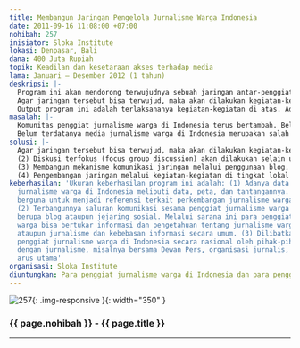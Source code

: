 ```yaml
---
title: Membangun Jaringan Pengelola Jurnalisme Warga Indonesia
date: 2011-09-16 11:08:00 +07:00
nohibah: 257
inisiator: Sloka Institute
lokasi: Denpasar, Bali
dana: 400 Juta Rupiah
topik: Keadilan dan kesetaraan akses terhadap media
lama: Januari – Desember 2012 (1 tahun)
deskripsi: |-
  Program ini akan mendorong terwujudnya sebuah jaringan antar-penggiat jurnalisme warga di Indonesia. Jaringan ini tidak bersifat formal dan mengikat, seperti aliansi atau asosiasi, namun lebih bersifat informal dan cair. Karena itu lebih tepat disebut jaringan atau forum. Dengan demikian setiap pengelola ataupun media jurnalisme warga tersebut akan tetap otonom dan independen. Tujuan program ini adalah terbentuknya jaringan antar-penggiat jurnalisme warga Indonesia yang diwakili oleh para pengelola media jurnalisme warga di berbagai kota, seperti Denpasar, Makassar, Solo, Depok, Jakarta, Medan, dan kota-kota lainnya di mana terdapat media jurnalisme warga. Media jurnalisme warga ini tidak termasuk pada media jurnalisme warga yang menjadi bagian dari media arus utama, seperti Kompasiana (Kompas), IMO (The Jakarta Post), dan semacamnya.
  Agar jaringan tersebut bisa terwujud, maka akan dilakukan kegiatan-kegiatan sebagai berikut: (1) Penjajakan dilakukan untuk mengetahui peta, kekuatan, serta antusiasme para penggiat untuk berjejaring. (2) Diskusi terfokus akan dilakukan selain untuk memperkuat hasil asessment juga sebagai forum bertemunya penggiat jurnalisme warga di Indonesia. (3) Membangun mekanisme komunikasi jaringan melalui penggunaan blog, maupun jejaring sosial, seperti mailing list, Facebook, maupun Twitter. (4) Pengembangan jaringan melalui kegiatan-kegiatan di tingkat lokal ataupun secara nasional.
  Output program ini adalah terlaksananya kegiatan-kegiatan di atas. Adapun outcome program berupa adanya peta media jurnalisme warga Indonesia, jaringan pengelola jurnalisme warga, serta pertukaran informasi secara intensif sesama penggiat jurnalisme warga
masalah: |-
  Komunitas penggiat jurnalisme warga di Indonesia terus bertambah. Belum ada data resmi berapa jumlah blog, portal, atau website jurnalisme warga ini di Indonesia. Namun, TEMPO edisi April 2011 menulis bagaiaman jurnalisme warga ini kian tumbuh dan berpengaruh di Indonesia. Meski terus tumbuh, media jurnalisme warga dan para pengelolanya belum memiliki jaringan di Indonesia. Padahal, jaringan ini bisa berperan penting dalam pengembangan jurnalisme warga di Indonesia. Peran tersebut antara lain mengampanyekan, meningkatkan kapasitas jurnalis warga, maupun mengadvokasi kasus-kasu tertentu yang berhubungan dengan jurnalisme warga khususnya ataupun kebebasan informasi dan berekspresi secara umum.
  Belum terdatanya media jurnalisme warga di Indonesia merupakan salah satu tantangan yang harus dihadapi dalam pengembangan jurnalisme warga di Indonesia. Tanpa data dan peta, misalnya jumlah media jurnalisme warga serta sebaran kotanya, maka upaya untuk membangun jaringan penggiat jurnalisme warga ini belum bisa dilakukan. Belum adanya jaringan penggiat jurnalisme warga di Indonesia juga menjadi tantangan untuk mengadvokasi kasus tertentu terkait dengan kebebasan informasi maupun kebebasan berekspresi di internet. Para penggiat jurnalisme warga belum terdengar suaranya karena belum memiliki forum agar bisa “bersuara” bersama-sama
solusi: |-
  Agar jaringan tersebut bisa terwujud, maka akan dilakukan kegiatan-kegiatan sebagai berikut: (1) Penjajakan (assesment) dilakukan untuk mengetahui peta, kekuatan, serta tantangan pengembangan jurnalisme warga. Tahapan ini sekaligus mendata para pengelola media jurnalisme warga di Indonesia serta menjajaki kemungkinan untuk membangun jaringan penggiat jurnalisme warga di Indonesia.
  (2) Diskusi terfokus (focus group discussion) akan dilakukan selain untuk memperkuat hasil penjajakan juga sebagai forum bertemunya penggiat jurnalisme warga di Indonesia. Melalui diskusi terfokus ini, para penggiat media jurnalisme warga di Indonesia bisa bertemu dan mendiskusikan langsung pengalaman, peluang dan tantangan yang selama ini dihadapi dalam pengembangan jurnalisme warga. Diskusi akan dilakukan di Denpasar Bali dengan mengundang para penggiat dari kota lain.
  (3) Membangun mekanisme komunikasi jaringan melalui penggunaan blog, maupun jejaring sosial, seperti mailing list, Facebook, maupun Twitter. Blog atau website ini selain menjadi pusat informasi tentang jurnalisme warga di Indonesia juga akan menjadi aggregator (penyedot) materi-materi terbaru media-media jurnalisme warga di Indonesia. Adapun jejaring sosial berfungsi untuk bertukar informasi dari sesama penggiat jurnalisme warga.
  (4) Pengembangan jaringan melalui kegiatan-kegiatan di tingkat lokal ataupun secara nasional. Kegiatan ini bertujuan untuk mendorong lahirnya media-media jurnalisme warga di berbagai daerah terutama yang belum memiliki media jurnalisme warga. Namun, bisa juga berupa kegiatan secara nasional dengan melibatkan jaringan dari berbagai daerah. Tujuannya lebih banyak untuk kampanye. Proyek ini akan memberi keuntungan kepada para penggiat jurnalisme warga di Indonesia dan para pengguna internet
keberhasilan: 'Ukuran keberhasilan program ini adalah: (1) Adanya data base media
  jurnalisme warga di Indonesia meliputi data, peta, dan tantangannya. Data base ini
  berguna untuk menjadi referensi terkait perkembangan jurnalisme warga di Indonesia.
  (2) Terbangunnya saluran komunikasi sesama penggiat jurnalisme warga di Indonesia
  berupa blog ataupun jejaring sosial. Melalui sarana ini para penggiat media jurnalisme
  warga bisa bertukar informasi dan pengetahuan tentang jurnalisme warga khususnya
  ataupun jurnalisme dan kebebasan informasi secara umum. (3) Dilibatkannya jaringan
  penggiat jurnalisme warga di Indonesia secara nasional oleh pihak-pihak terkait
  dengan jurnalisme, misalnya bersama Dewan Pers, organisasi jurnalis, maupun media
  arus utama'
organisasi: Sloka Institute
diuntungkan: Para penggiat jurnalisme warga di Indonesia dan para pengguna internet
---
```


![257](/static/img/hibahcmb/257.png){: .img-responsive }{: width="350" }

### {{ page.nohibah }} - {{ page.title }}

---
